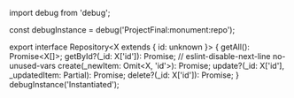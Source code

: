 import debug from 'debug';

const debugInstance = debug('ProjectFinal:monument:repo');

export interface Repository<X extends { id: unknown }> {
  getAll(): Promise<X[]>;
  getById?(_id: X['id']): Promise<X>;
  // eslint-disable-next-line no-unused-vars
  create(_newItem: Omit<X, 'id'>): Promise<X>;
  update?(_id: X['id'], _updatedItem: Partial<X>): Promise<X>;
  delete?(_id: X['id']): Promise<void>;
}
debugInstance('Instantiated');
